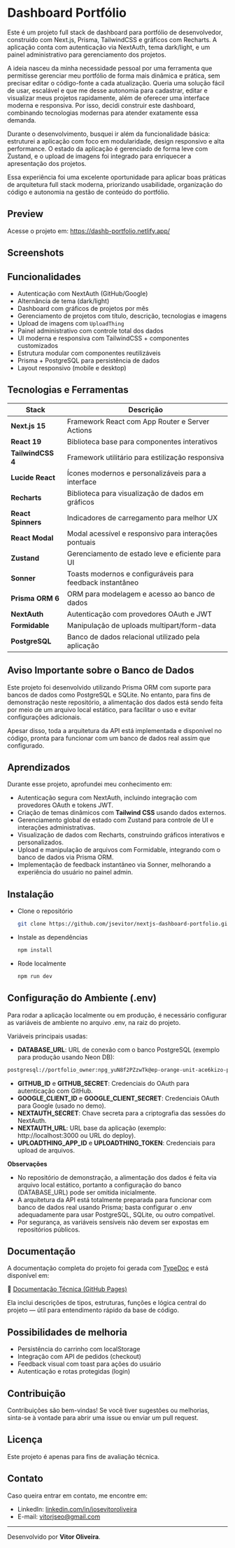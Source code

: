 # Dashboard Portfólio 

Este é um projeto full stack de dashboard para portfólio de desenvolvedor, construído com Next.js, Prisma, TailwindCSS e gráficos com Recharts. A aplicação conta com autenticação via NextAuth, tema dark/light, e um painel administrativo para gerenciamento dos projetos.

A ideia nasceu da minha necessidade pessoal por uma ferramenta que permitisse gerenciar meu portfólio de forma mais dinâmica e prática, sem precisar editar o código-fonte a cada atualização. Queria uma solução fácil de usar, escalável e que me desse autonomia para cadastrar, editar e visualizar meus projetos rapidamente, além de oferecer uma interface moderna e responsiva. Por isso, decidi construir este dashboard, combinando tecnologias modernas para atender exatamente essa demanda.

Durante o desenvolvimento, busquei ir além da funcionalidade básica: estruturei a aplicação com foco em modularidade, design responsivo e alta performance. O estado da aplicação é gerenciado de forma leve com Zustand, e o upload de imagens foi integrado para enriquecer a apresentação dos projetos.

Essa experiência foi uma excelente oportunidade para aplicar boas práticas de arquitetura full stack moderna, priorizando usabilidade, organização do código e autonomia na gestão de conteúdo do portfólio.

## Preview

Acesse o projeto em: https://dashb-portfolio.netlify.app/

## Screenshots



## Funcionalidades

- Autenticação com NextAuth (GitHub/Google)
- Alternância de tema (dark/light)
- Dashboard com gráficos de projetos por mês
- Gerenciamento de projetos com título, descrição, tecnologias e imagens
- Upload de imagens com `UploadThing`
- Painel administrativo com controle total dos dados
- UI moderna e responsiva com TailwindCSS + componentes customizados
- Estrutura modular com componentes reutilizáveis
- Prisma + PostgreSQL para persistência de dados
- Layout responsivo (mobile e desktop)

## Tecnologias e Ferramentas

| Stack              | Descrição                                                 |
| ------------------ | --------------------------------------------------------- |
| **Next.js 15**     | Framework React com App Router e Server Actions           |
| **React 19**       | Biblioteca base para componentes interativos              |
| **TailwindCSS 4**  | Framework utilitário para estilização responsiva          |
| **Lucide React**   | Ícones modernos e personalizáveis para a interface        |
| **Recharts**       | Biblioteca para visualização de dados em gráficos         |
| **React Spinners** | Indicadores de carregamento para melhor UX                |
| **React Modal**    | Modal acessível e responsivo para interações pontuais     |
| **Zustand**        | Gerenciamento de estado leve e eficiente para UI          |
| **Sonner**         | Toasts modernos e configuráveis para feedback instantâneo |
| **Prisma ORM 6**   | ORM para modelagem e acesso ao banco de dados             |
| **NextAuth**       | Autenticação com provedores OAuth e JWT                   |
| **Formidable**     | Manipulação de uploads multipart/form-data                |
| **PostgreSQL**     | Banco de dados relacional utilizado pela aplicação        |

## Aviso Importante sobre o Banco de Dados

Este projeto foi desenvolvido utilizando Prisma ORM com suporte para bancos de dados como PostgreSQL e SQLite. No entanto, para fins de demonstração neste repositório, a alimentação dos dados está sendo feita por meio de um arquivo local estático, para facilitar o uso e evitar configurações adicionais.

Apesar disso, toda a arquitetura da API está implementada e disponível no código, pronta para funcionar com um banco de dados real assim que configurado.

## Aprendizados

Durante esse projeto, aprofundei meu conhecimento em:

- Autenticação segura com NextAuth, incluindo integração com provedores OAuth e tokens JWT.
- Criação de temas dinâmicos com **Tailwind CSS** usando dados externos.
- Gerenciamento global de estado com Zustand para controle de UI e interações administrativas.
- Visualização de dados com Recharts, construindo gráficos interativos e personalizados.
- Upload e manipulação de arquivos com Formidable, integrando com o banco de dados via Prisma ORM.
- Implementação de feedback instantâneo via Sonner, melhorando a experiência do usuário no painel admin.

## Instalação

- Clone o repositório
  ```bash
  git clone https://github.com/jsevitor/nextjs-dashboard-portfolio.git
  ```
- Instale as dependências
  ```bash
  npm install
  ```
- Rode localmente
  ```bash
  npm run dev
  ```

## Configuração do Ambiente (.env)
Para rodar a aplicação localmente ou em produção, é necessário configurar as variáveis de ambiente no arquivo .env, na raiz do projeto.

Variáveis principais usadas:
  - **DATABASE_URL**: URL de conexão com o banco PostgreSQL (exemplo para produção usando Neon DB):
   ```bash
   postgresql://portfolio_owner:npg_yuN8f2PZzwTk@ep-orange-unit-ace6kizo-pooler.sa-east-1.aws.neon.tech/portfolio?sslmode=require
   ```
- **GITHUB_ID** e **GITHUB_SECRET**: Credenciais do OAuth para autenticação com GitHub.
- **GOOGLE_CLIENT_ID** e **GOOGLE_CLIENT_SECRET**: Credenciais OAuth para Google (usado no demo).
- **NEXTAUTH_SECRET**: Chave secreta para a criptografia das sessões do NextAuth.
- **NEXTAUTH_URL**: URL base da aplicação (exemplo: http://localhost:3000 ou URL do deploy).
- **UPLOADTHING_APP_ID** e **UPLOADTHING_TOKEN**: Credenciais para upload de arquivos.

**Observações**
  - No repositório de demonstração, a alimentação dos dados é feita via arquivo local estático, portanto a configuração do banco (DATABASE_URL) pode ser omitida inicialmente.
  - A arquitetura da API está totalmente preparada para funcionar com banco de dados real usando Prisma; basta configurar o .env adequadamente para usar PostgreSQL, SQLite, ou outro compatível.
  - Por segurança, as variáveis sensíveis não devem ser expostas em repositórios públicos.



## Documentação

A documentação completa do projeto foi gerada com [TypeDoc](https://typedoc.org/) e está disponível em:

🔗 [Documentação Técnica (GitHub Pages)](https://jsevitor.github.io/restaurant-menu-challenge/)

Ela inclui descrições de tipos, estruturas, funções e lógica central do projeto — útil para entendimento rápido da base de código.

## Possibilidades de melhoria

- Persistência do carrinho com localStorage
- Integração com API de pedidos (checkout)
- Feedback visual com toast para ações do usuário
- Autenticação e rotas protegidas (login)

## Contribuição

Contribuições são bem-vindas! Se você tiver sugestões ou melhorias, sinta-se à vontade para abrir uma issue ou enviar um pull request.

## Licença

Este projeto é apenas para fins de avaliação técnica.

## Contato

Caso queira entrar em contato, me encontre em:

- LinkedIn: [linkedin.com/in/josevitoroliveira](https://linkedin.com/in/josevitoroliveira)
- E-mail: [vitorjseo@gmail.com](mailto:vitorjseo@gmail.com)

---

Desenvolvido por **Vitor Oliveira**.
